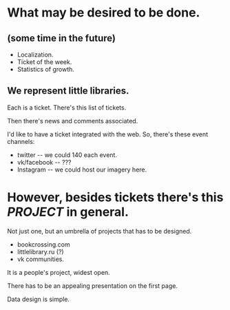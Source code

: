 What may be desired to be done.
===============================
(some time in the future)
-------------------------

* Localization.
* Ticket of the week.
* Statistics of growth.

We represent little libraries.
------------------------------
Each is a ticket.
There's this list of tickets.

Then there's news and comments associated.


I'd like to have a ticket integrated with the web.
So, there's these event channels: 
* twitter -- we could 140 each event.
* vk/facebook -- ???
* Instagram -- we could host our imagery here.


However, besides tickets there's this *PROJECT* in general.
===========================================================

Not just one, but an umbrella of projects that has to be designed.
* bookcrossing.com
* littlelibrary.ru (?)
* vk communities.

It is a people's project, widest open.

There has to be an appealing presentation on the first page.

Data design is simple.
